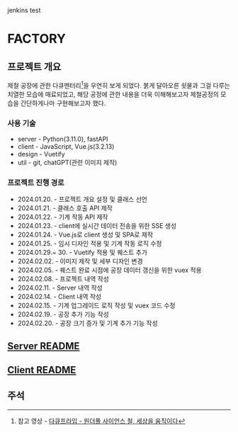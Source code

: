 jenkins test

# FACTORY

## 프로젝트 개요

제철 공장에 관한 다큐멘터리[^1]을 우연히 보게 되었다. 붉게 달아오른 쇳물과 그걸 다루는 치열한 모습에 매료되었고, 해당 공정에 관한 내용을 더욱 이해해보고자 제철공정의 모습을 간단하게나마 구현해보고자 했다.

### 사용 기술

- server - Python(3.11.0), fastAPI
- client - JavaScript, Vue.js(3.2.13)
- design - Vuetify
- util - git, chatGPT(관련 이미지 제작)

### 프로젝트 진행 경로

- 2024.01.20. - 프로젝트 개요 설정 및 클래스 선언
- 2024.01.21. - 클래스 호출 API 제작
- 2024.01.22. - 기계 작동 API 제작
- 2024.01.23. - client에 실시간 데이터 전송을 위한 SSE 생성
- 2024.01.24. - Vue.js로 client 생성 및 SPA로 제작
- 2024.01.25. - 임시 디자인 적용 및 기계 작동 로직 수정
- 2024.01.29.~ 30. - Vuetify 적용 및 퀘스트 추가
- 2024.02.02. - 이미지 제작 및 세부 디자인 변경
- 2024.02.05. - 퀘스트 완료 시점에 공장 데이터 갱신을 위한 vuex 적용
- 2024.02.08. - 프로젝트 내역 작성
- 2024.02.11. - Server 내역 작성
- 2024.02.14. - Client 내역 작성
- 2024.02.15. - 기계 업그레이드 로직 작성 및 vuex 코드 수정
- 2024.02.19. - 공장 추가 기능 작성
- 2024.02.20. - 공장 크기 증가 및 기계 추가 기능 작성

## [Server README](server/README.md)

## [Client README](web/README.md)

## 주석

[^1]: 참고 영상 - [다큐프라임 - 원더풀 사이언스 철, 세상을 움직이다](https://www.youtube.com/watch?v=i9PEQQqzpVc&t=479s)
